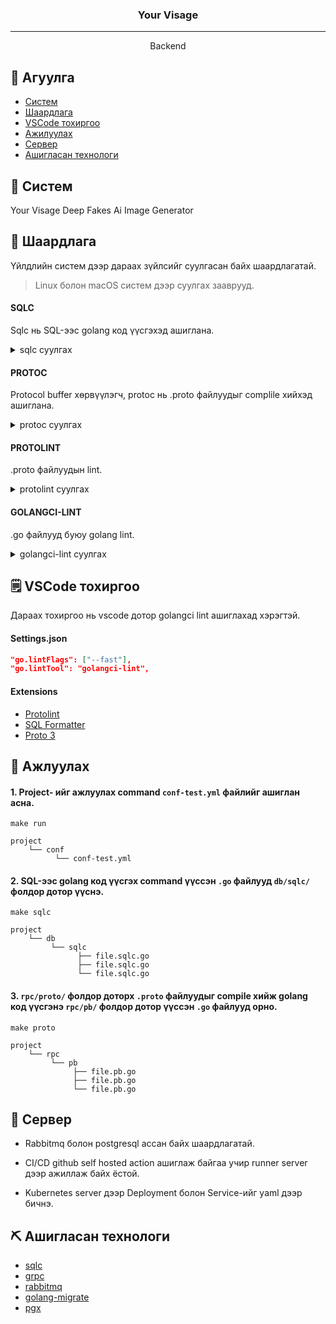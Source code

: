 <h3 align="center">Your Visage</h3>

---
<p align="center"> Backend 
    <br>
</p>

## 📝 Агуулга

- [Систем](#about)
- [Шаардлага](#getting_started)
- [VSCode тохиргоо](#vscode)
- [Ажилуулах](#run)
- [Сервер](#deployment)
- [Ашигласан технологи](#built_using)


## 🧐 Систем <a name = "about"></a>

Your Visage Deep Fakes Ai Image Generator


## 🏁 Шаардлага <a name = "getting_started"></a>

Үйлдлийн систем дээр дараах зүйлсийг суулгасан байх шаардлагатай.

> Linux болон macOS систем дээр суулгах зааврууд.

#### SQLC

Sqlc нь SQL-ээс golang код үүсгэхэд ашиглана.

<details>
<summary>sqlc суулгах</summary>

#### MacOS

```sh
brew install sqlc
```

#### Linux

```sh
go install github.com/sqlc-dev/sqlc/cmd/sqlc@latest
```

</details>

#### PROTOC

Protocol buffer хөрвүүлэгч, protoc нь .proto файлуудыг complile хийхэд ашиглана.

<details>
<summary>protoc суулгах</summary>

#### Linux ubuntu

```sh
 apt install -y protobuf-compiler
```

#### MacOS

```sh
 brew install protobuf
```

#### Linux bin

```sh
PB_REL="https://github.com/protocolbuffers/protobuf/releases"
```

```sh
curl -LO $PB_REL/download/v{{< param protoc-version >}}/protoc-{{< param protoc-version >}}-linux-x86_64.zip
```

```sh
unzip protoc-{{< param protoc-version >}}-linux-x86_64.zip -d $HOME/.local
```

```sh
export PATH="$PATH:$HOME/.local/bin"
```

</details>

#### PROTOLINT

.proto файлуудын lint.

<details>
<summary>protolint суулгах</summary>

#### Linux

```sh
go install github.com/yoheimuta/protolint/cmd/protolint@latest
```

#### MacOS

```sh
brew install protolint
```

</details>

#### GOLANGCI-LINT

.go файлууд буюу golang lint.

<details>
<summary>golangci-lint суулгах</summary>

#### Linux

```sh
curl -sSfL https://raw.githubusercontent.com/golangci/golangci-lint/master/install.sh | sh -s -- -b $(go env GOPATH)/bin v1.55.2
```

#### MacOS

```sh
brew install golangci-lint
```

</details>

## 🗒️ VSCode тохиргоо <a name = "vscode"></a>

Дараах тохиргоо нь vscode дотор golangci lint ашиглахад хэрэгтэй.

#### Settings.json

```json
"go.lintFlags": ["--fast"],
"go.lintTool": "golangci-lint",
```

#### Extensions

- [Protolint](https://marketplace.visualstudio.com/items?itemName=Plex.vscode-protolint)
- [SQL Formatter](https://marketplace.visualstudio.com/items?itemName=adpyke.vscode-sql-formatter)
- [Proto 3](https://marketplace.visualstudio.com/items?itemName=zxh404.vscode-proto3)

## 🔧 Ажлуулах <a name = "run"></a>

#### 1. Project- ийг ажлуулах command `conf-test.yml` файлийг ашиглан асна.

```
make run
```

```
project
    └── conf
          └── conf-test.yml
```

#### 2. SQL-ээс golang код үүсгэх command үүссэн `.go` файлууд `db/sqlc/` фолдор дотор үүснэ.

```
make sqlc
```

```
project
    └── db
         └── sqlc
               ├── file.sqlc.go
               ├── file.sqlc.go
               └── file.sqlc.go
```

#### 3. `rpc/proto/` фолдор доторх `.proto` фaйлуудыг compile хийж golang код үүсгэнэ `rpc/pb/` фолдор дотор үүссэн `.go` файлууд орно.

```
make proto
```

```
project
    └── rpc
         └── pb
              ├── file.pb.go
              ├── file.pb.go
              └── file.pb.go
```

## 🚀 Сервер <a name = "deployment"></a>

- Rabbitmq болон postgresql ассан байх шаардлагатай.

- CI/CD github self hosted action ашиглаж байгаа учир runner server дээр ажиллаж байх ёстой.

- Kubernetes server дээр Deployment болон Service-ийг yaml дээр бичнэ.

## ⛏️ Ашигласан технологи <a name = "built_using"></a>

- [sqlc](https://github.com/sqlc-dev/sqlc)
- [grpc](https://github.com/grpc/grpc)
- [rabbitmq](https://github.com/wagslane/go-rabbitmq)
- [golang-migrate](https://github.com/golang-migrate/migrate)
- [pgx](https://github.com/jackc/pgx)
